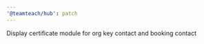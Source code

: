 ```yaml
---
'@teamteach/hub': patch
---
```


Display certificate module for org key contact and booking contact
